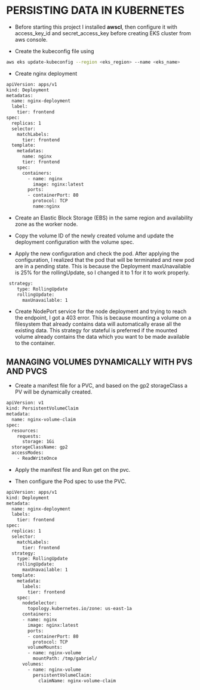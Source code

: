 # PERSISTING DATA IN KUBERNETES

- Before starting this project I installed **awscl**, then configure it with access_key_id and secret_access_key before creating EKS cluster from aws console.

- Create the kubeconfig file using

```sh
aws eks update-kubeconfig --region <eks_region> --name <eks_name>
```

- Create nginx deployment

```sh
apiVersion: apps/v1
kind: Deployment
metadatas:
  name: nginx-deployment
  label:
    tier: frontend
spec:
  replicas: 1
  selector:
    matchLabels:
      tier: frontend
  template:
    metadatas:
      name: nginx
      tier: frontend
    spec:
      containers:
        - name: nginx
          image: nginx:latest
        ports:
        - containerPort: 80
          protocol: TCP
          name:nginx
```

- Create an Elastic Block Storage (EBS) in the same region and availability zone as the worker node.

- Copy the volume ID of the newly created volume and update the deployment configuration with the volume spec.

- Apply the new configuration and check the pod. After applying the configuration, I realized that the pod that will be terminated and new pod are in a pending state. This is because the Deployment maxUnavailable is 25% for the rollingUpdate, so I changed it to 1 for it to work properly.

```sh
 strategy:
    type: RollingUpdate
    rollingUpdate:
      maxUnavailable: 1
```

- Create NodePort service for the node deployment and trying to reach the endpoint, I got a 403 error. This is because mounting a volume on a filesystem that already contains data will automatically erase all the existing data. This strategy for stateful is preferred if the mounted volume already contains the data which you want to be made available to the container.

## MANAGING VOLUMES DYNAMICALLY WITH PVS AND PVCS

- Create a manifest file for a PVC, and based on the gp2 storageClass a PV will be dynamically created.

```sh
apiVersion: v1
kind: PersistentVolumeClaim
metadata:
  name: nginx-volume-claim
spec:
  resources:
    requests:
      storage: 1Gi
  storageClassName: gp2
  accessModes:
    - ReadWriteOnce
```

- Apply the manifest file and Run get on the pvc.

- Then configure the Pod spec to use the PVC.

```sh
apiVersion: apps/v1
kind: Deployment
metadata:
  name: nginx-deployment
  labels:
    tier: frontend
spec:
  replicas: 1
  selector:
    matchLabels:
      tier: frontend
  strategy:
    type: RollingUpdate
    rollingUpdate:
      maxUnavailable: 1
  template:
    metadata:
      labels:
        tier: frontend
    spec:
      nodeSelector:
        topology.kubernetes.io/zone: us-east-1a
      containers:
      - name: nginx
        image: nginx:latest
        ports:
        - containerPort: 80
          protocol: TCP
        volumeMounts:
        - name: nginx-volume
          mountPath: /tmp/gabriel/
      volumes:
        - name: nginx-volume
          persistentVolumeClaim:
            claimName: nginx-volume-claim

```